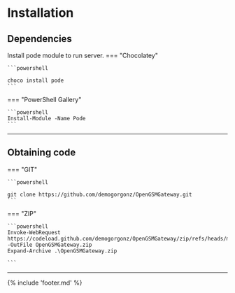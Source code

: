 ﻿# Installation

## Dependencies
Install pode module to run server.
===  "Chocolatey"

    ```powershell

    choco install pode
    ```

=== "PowerShell Gallery"

    ```powershell
    Install-Module -Name Pode
    ```


___


## Obtaining code

===  "GIT"

    ```powershell

    git clone https://github.com/demogorgonz/OpenGSMGateway.git
    ```

=== "ZIP"

    ```powershell
    Invoke-WebRequest https://codeload.github.com/demogorgonz/OpenGSMGateway/zip/refs/heads/main -OutFile OpenGSMGateway.zip
    Expand-Archive .\OpenGSMGateway.zip

    ```
___


{% include 'footer.md' %}